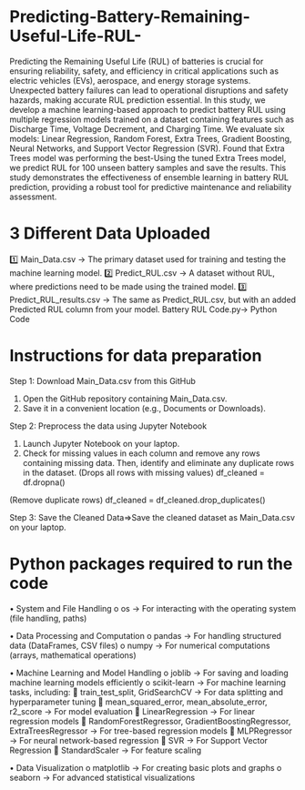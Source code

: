 # Predicting-Battery-Remaining-Useful-Life-RUL-
Predicting the Remaining Useful Life (RUL) of batteries is crucial for ensuring reliability, safety, and efficiency in critical applications such as electric vehicles (EVs), aerospace, and energy storage systems. Unexpected battery failures can lead to operational disruptions and safety hazards, making accurate RUL prediction essential. In this study, we develop a machine learning-based approach to predict battery RUL using multiple regression models trained on a dataset containing features such as Discharge Time, Voltage Decrement, and Charging Time. We evaluate six models: Linear Regression, Random Forest, Extra Trees, Gradient Boosting, Neural Networks, and Support Vector Regression (SVR).
Found that Extra Trees model was performing the best-Using the tuned Extra Trees model, we predict RUL for 100 unseen battery samples and save the results. This study demonstrates the effectiveness of ensemble learning in battery RUL prediction, providing a robust tool for predictive maintenance and reliability assessment.


# 3 Different Data Uploaded
1️⃣ Main_Data.csv → The primary dataset used for training and testing the machine learning model.
2️⃣ Predict_RUL.csv → A dataset without RUL, where predictions need to be made using the trained model.
3️⃣ Predict_RUL_results.csv → The same as Predict_RUL.csv, but with an added Predicted RUL column from your model.
Battery RUL Code.py-> Python Code

# Instructions for data preparation
Step 1: Download Main_Data.csv from this GitHub
1.	Open the GitHub repository containing Main_Data.csv.
2.	Save it in a convenient location (e.g., Documents or Downloads).
   
Step 2: Preprocess the data using Jupyter Notebook
1.	Launch Jupyter Notebook on your laptop.
2.	Check for missing values in each column and remove any rows containing missing data. Then, identify and eliminate any duplicate rows in the dataset.
(Drops all rows with missing values)
df_cleaned = df.dropna()  

(Remove duplicate rows)
df_cleaned = df_cleaned.drop_duplicates()

Step 3: Save the Cleaned Data=>Save the cleaned dataset as  Main_Data.csv on your laptop.

# Python packages required to run the code
•	System and File Handling
o	os → For interacting with the operating system (file handling, paths)

•	Data Processing and Computation
o	pandas → For handling structured data (DataFrames, CSV files)
o	numpy → For numerical computations (arrays, mathematical operations)

•	Machine Learning and Model Handling
o	joblib → For saving and loading machine learning models efficiently
o	scikit-learn → For machine learning tasks, including: 
	train_test_split, GridSearchCV → For data splitting and hyperparameter tuning
	mean_squared_error, mean_absolute_error, r2_score → For model evaluation
	LinearRegression → For linear regression models
	RandomForestRegressor, GradientBoostingRegressor, ExtraTreesRegressor → For tree-based regression models
	MLPRegressor → For neural network-based regression
	SVR → For Support Vector Regression
	StandardScaler → For feature scaling

•	Data Visualization
o	matplotlib → For creating basic plots and graphs
o	seaborn → For advanced statistical visualizations





